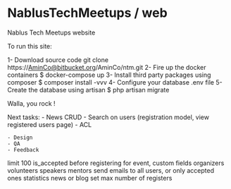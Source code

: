 # NablusTechMeetups / web
Nablus Tech Meetups website

To run this site:

1- Download source code
	git clone https://AminCo@bitbucket.org/AminCo/ntm.git
2- Fire up the docker containers
	$ docker-compose up
3- Install third party packages using composer
	$ composer install -vvv
4- Configure your database
	.env file
5- Create the database using artisan
	$ php artisan migrate

Walla, you rock !


Next tasks:
    - News CRUD
    - Search on users (registration model, view registered users page)
    - ACL

    - Design
    - QA
    - Feedback

limit 100
is_accepted
before registering for event, custom fields
 organizers
volunteers
speakers
mentors
 send emails to all users, or only accepted ones
 statistics
 news or blog
 set max number of registers

